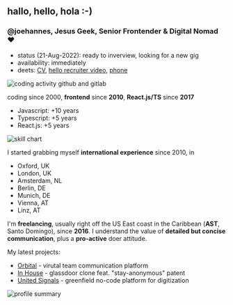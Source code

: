 ## hallo, hello, hola :-)

### @joehannes, Jesus Geek, Senior Frontender & Digital Nomad ❤

- status (21-Aug-2022): ready to inverview, looking for a new gig
- availability: immediately
- deets: [CV](https://bit.ly/jesushacker), [hello recruiter video](https://bit.ly/iamjoehannes-webdev), [phone](https://wa.me/+18294477471)

![coding activity github and gitlab](https://cr-ss-service.azurewebsites.net/api/ScreenShot?widget=activity&username=joehannes&width=600)

coding since 2000, **frontend** since **2010**, **React.js/TS** since **2017**

* Javascript: +10 years
* Typescript: +5 years
* React.js: +5 years

![skill chart](https://cr-skills-chart-widget.azurewebsites.net/api/api?username=joehannes&width=600&height=300)

I started grabbing myself **international experience** since 2010, in

* Oxford, UK
* London, UK
* Amsterdam, NL
* Berlin, DE
* Munich, DE
* Vienna, AT
* Linz, AT

I'm **freelancing**, usually right off the US East coast in the Caribbean (**AST**, Santo Domingo), since **2016**.
I understand the value of **detailed but concise communication**, plus a **pro-active** doer attitude.

My latest projects:

* [Orbital](https://orbital.chat) - virutal team communication platform
* [In House](https://in-house.com) - glassdoor clone feat. "stay-anonymous" patent
* [United Signals](https://united-signals.com) - greenfield no-code platform for digitization

![profile summary](https://cr-ss-service.azurewebsites.net/api/ScreenShot?widget=summary&username=joehannes&width=600)
